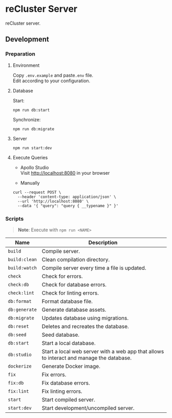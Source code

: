 # reCluster Server

reCluster server.

## Development

### Preparation

1. Environment

   Copy `.env.example` and paste`.env` file. \
   Edit according to your configuration.

1. Database

   Start:

   ```console
   npm run db:start
   ```

   Synchronize:

   ```console
   npm run db:migrate
   ```

1. Server

   ```console
   npm run start:dev
   ```

1. Execute Queries

   - Apollo Studio \
     Visit <http://localhost:8080> in your browser

   - Manually

   ```console
   curl --request POST \
     --header 'content-type: application/json' \
     --url 'http://localhost:8080' \
     --data '{ "query": "query { __typename }" }'
   ```

### Scripts

> **Note**: Execute with `npm run <NAME>`

| **Name**      | **Description**                                                                          |
| ------------- | ---------------------------------------------------------------------------------------- |
| `build`       | Compile server.                                                                          |
| `build:clean` | Clean compilation directory.                                                             |
| `build:watch` | Compile server every time a file is updated.                                             |
| `check`       | Check for errors.                                                                        |
| `check:db`    | Check for database errors.                                                               |
| `check:lint`  | Check for linting errors.                                                                |
| `db:format`   | Format database file.                                                                    |
| `db:generate` | Generate database assets.                                                                |
| `db:migrate`  | Updates database using migrations.                                                       |
| `db:reset`    | Deletes and recreates the database.                                                      |
| `db:seed`     | Seed database.                                                                           |
| `db:start`    | Start a local database.                                                                  |
| `db:studio`   | Start a local web server with a web app that allows to interact and manage the database. |
| `dockerize`   | Generate Docker image.                                                                   |
| `fix`         | Fix errors.                                                                              |
| `fix:db`      | Fix database errors.                                                                     |
| `fix:lint`    | Fix linting errors.                                                                      |
| `start`       | Start compiled server.                                                                   |
| `start:dev`   | Start development/uncompiled server.                                                     |
